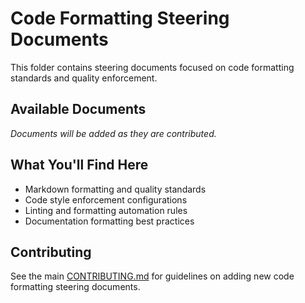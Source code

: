 # Code Formatting Steering Documents

This folder contains steering documents focused on code formatting standards and quality enforcement.

## Available Documents

*Documents will be added as they are contributed.*

## What You'll Find Here

- Markdown formatting and quality standards
- Code style enforcement configurations
- Linting and formatting automation rules
- Documentation formatting best practices

## Contributing

See the main [CONTRIBUTING.md](../CONTRIBUTING.md) for guidelines on adding new code formatting steering documents.
